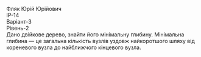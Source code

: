 Фляк Юрій Юрійович   
ІР-14   
Варіант-3   
Рівень-2   
Дано двійкове дерево, знайти його мінімальну глибину. Мінімальна глибина — це загальна кількість вузлів уздовж найкоротшого шляху від кореневого вузла до найближчого кінцевого вузла.
